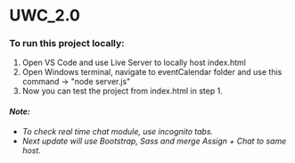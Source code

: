 # UWC_2.0
<h3>To run this project locally:</h3>
  <ol>
    <li>Open VS Code and use Live Server to locally host index.html</li>
    <li>Open Windows terminal, navigate to eventCalendar folder and use this command -> "node server.js"</li>
    <li>Now you can test the project from index.html in step 1.</li>
  </ol>
<i>
  <h4>Note:</h4>
  <ul>
    <li>To check real time chat module, use incognito tabs.</li>
    <li>Next update will use Bootstrap, Sass and merge Assign + Chat to same host.</li>
  </ul>
</i>
